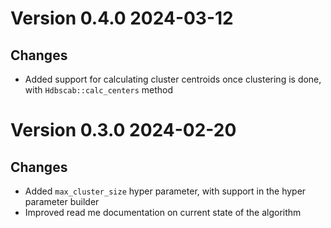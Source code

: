 # Version 0.4.0 2024-03-12
## Changes
- Added support for calculating cluster centroids once clustering is done, with `Hdbscab::calc_centers` method

# Version 0.3.0 2024-02-20
## Changes
 - Added `max_cluster_size` hyper parameter, with support in the hyper parameter builder 
 - Improved read me documentation on current state of the algorithm